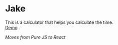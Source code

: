 # Jake
This is a calculator that helps you calculate the time.
<br><a href="https://maksv21.github.io/time-calculator/">Demo</a>

<i>Moves from Pure JS to React
